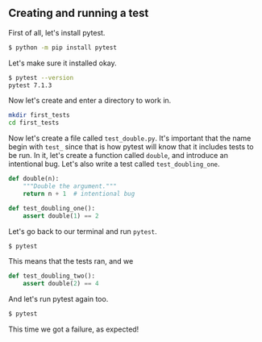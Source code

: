 ## Creating and running a test

First of all, let's install pytest.

```bash
$ python -m pip install pytest
```

Let's make sure it installed okay.

```bash
$ pytest --version
pytest 7.1.3
```

Now let's create and enter a directory to work in.

```bash
mkdir first_tests
cd first_tests
```

Now let's create a file called `test_double.py`.  It's important that the
name begin with `test_` since that is how pytest will know that it
includes tests to be run.  In it, let's create a function called 
`double`, and introduce an intentional bug.  Let's also write a test
called `test_doubling_one`.

```python
def double(n):
    """Double the argument."""
    return n + 1  # intentional bug

def test_doubling_one():
    assert double(1) == 2
```

Let's go back to our terminal and run `pytest`.

```bash
$ pytest
```

This means that the tests ran, and we  

```python
def test_doubling_two():
    assert double(2) == 4
```

And let's run pytest again too.

```bash
$ pytest
```

This time we got a failure, as expected!
